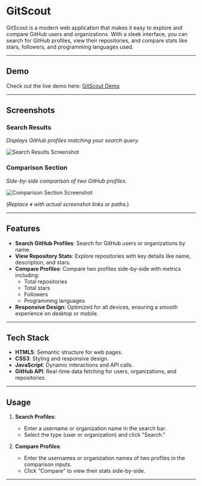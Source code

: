 # **GitScout**

GitScout is a modern web application that makes it easy to explore and compare GitHub users and organizations. With a sleek interface, you can search for GitHub profiles, view their repositories, and compare stats like stars, followers, and programming languages used.

---

## **Demo**

Check out the live demo here: [GitScout Demo](https://notshawky007.github.io/GitScout/)

---

## **Screenshots**

### **Search Results**

_Displays GitHub profiles matching your search query._

![Search Results Screenshot](#)

### **Comparison Section**

_Side-by-side comparison of two GitHub profiles._

![Comparison Section Screenshot](#)

(_Replace `#` with actual screenshot links or paths._)

---

## **Features**

- **Search GitHub Profiles**: Search for GitHub users or organizations by name.
- **View Repository Stats**: Explore repositories with key details like name, description, and stars.
- **Compare Profiles**: Compare two profiles side-by-side with metrics including:
  - Total repositories
  - Total stars
  - Followers
  - Programming languages
- **Responsive Design**: Optimized for all devices, ensuring a smooth experience on desktop or mobile.

---

## **Tech Stack**

- **HTML5**: Semantic structure for web pages.
- **CSS3**: Styling and responsive design.
- **JavaScript**: Dynamic interactions and API calls.
- **GitHub API**: Real-time data fetching for users, organizations, and repositories.

---

## **Usage**

1. **Search Profiles**:

   - Enter a username or organization name in the search bar.
   - Select the type (user or organization) and click "Search."

2. **Compare Profiles**:
   - Enter the usernames or organization names of two profiles in the comparison inputs.
   - Click "Compare" to view their stats side-by-side.

---
